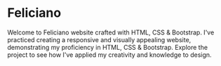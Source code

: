 ﻿# Feliciano

Welcome to Feliciano website crafted with HTML, CSS & Bootstrap. I've practiced creating a responsive and visually appealing website, demonstrating my proficiency in HTML, CSS & Bootstrap. Explore the project to see how I've applied my creativity and knowledge to design. 
 
